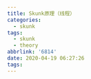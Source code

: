 ```yaml
---
title: Skunk原理（线程）
categories:
  - skunk
tags:
  - skunk
  - theory
abbrlink: '6814'
date: 2020-04-19 06:27:26
tags:
---
```

